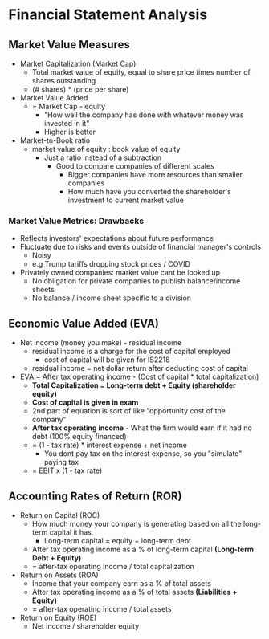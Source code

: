 # Financial Statement Analysis

## Market Value Measures

- Market Capitalization (Market Cap)
    - Total market value of equity, equal to share price times number of shares outstanding
    - (\# shares) * (price per share)
- Market Value Added
    - = Market Cap - equity
        - "How well the company has done with whatever money was invested in it"
        - Higher is better
- Market-to-Book ratio
    - market value of equity : book value of equity
        - Just a ratio instead of a subtraction
            - Good to compare companies of different scales
                - Bigger companies have more resources than smaller companies 
                - How much have you converted the shareholder's investment to current market value

### Market Value Metrics: Drawbacks

- Reflects investors' expectations about future performance
- Fluctuate due to risks and events outside of financial manager's controls
    - Noisy
    - e.g Trump tariffs dropping stock prices / COVID
- Privately owned companies: market value cant be looked up
    - No obligation for private companies to publish balance/income sheets
    - No balance / income sheet specific to a division

## Economic Value Added (EVA)

- Net income (money you make) - residual income
    - residual income is a charge for the cost of capital employed
        - cost of capital will be given for IS2218
    - residual income = net dollar return after deducting cost of capital
- EVA = After tax operating income - (Cost of capital * total capitalization)
    - **Total Capitalization = Long-term debt + Equity (shareholder equity)**
    - **Cost of capital is given in exam** 
    - 2nd part of equation is sort of like "opportunity cost of the company"
    - **After tax operating income** - What the firm would earn if it had no debt (100% equity financed)
    - = (1 - tax rate) * interest expense + net income
        - You dont pay tax on the interest expense, so you "simulate" paying tax
    - = EBIT x (1 - tax rate)

## Accounting Rates of Return (ROR)
- Return on Capital (ROC)
    - How much money your company is generating based on all the long-term capital it has.
        - Long-term capital = equity + long-term debt
    - After tax operating income as a % of long-term capital **(Long-term Debt + Equity)**
    - = after-tax operating income / total capitalization
- Return on Assets (ROA)
    - Income that your company earn as a % of total assets
    - After tax operating income as a % of total assets **(Liabilities + Equity)**
    - = after-tax operating income / total assets
- Return on Equity (ROE)
    - Net income / shareholder equity